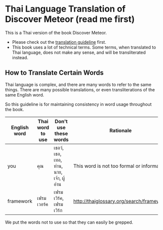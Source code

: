 Thai Language Translation of Discover Meteor (read me first)
============================================================

This is a Thai version of the book Discover Meteor.

* Please check out the [translation guideline](https://www.discovermeteor.com/guidelines) first.
* This book uses a lot of technical terms. Some terms, when translated to Thai language, does not make any sense, and will be transliterated instead.


How to Translate Certain Words
------------------------------

Thai language is complex, and there are many words to refer to the same things. There are many possible translations, or even transliterations of the same English word.

So this guideline is for maintaining consistency in word usage throughout the book.

| English word | Thai word to use | Don't use these words | Rationale |
| ------------ | ---------------- | --------------------- | --------- |
| you | คุณ | เธอว์, เธอ, เทอ, ท่าน, นาย, เจ้า, ผู้อ่าน | This word is not too formal or informal. |
| framework | เฟรมเวอร์ค | เฟรมเวิร์ค, เฟรมเวิร์ก | <http://thaiglossary.org/search/framework> |

We put the words not to use so that they can easily be grepped.

